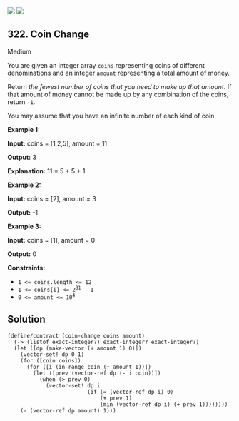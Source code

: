 [![](https://img.shields.io/github/stars/LeetCode-in-Racket/LeetCode-in-Racket?label=Stars&style=flat-square)](https://github.com/LeetCode-in-Racket/LeetCode-in-Racket)
[![](https://img.shields.io/github/forks/LeetCode-in-Racket/LeetCode-in-Racket?label=Fork%20me%20on%20GitHub%20&style=flat-square)](https://github.com/LeetCode-in-Racket/LeetCode-in-Racket/fork)

## 322\. Coin Change

Medium

You are given an integer array `coins` representing coins of different denominations and an integer `amount` representing a total amount of money.

Return _the fewest number of coins that you need to make up that amount_. If that amount of money cannot be made up by any combination of the coins, return `-1`.

You may assume that you have an infinite number of each kind of coin.

**Example 1:**

**Input:** coins = [1,2,5], amount = 11

**Output:** 3

**Explanation:** 11 = 5 + 5 + 1

**Example 2:**

**Input:** coins = [2], amount = 3

**Output:** -1

**Example 3:**

**Input:** coins = [1], amount = 0

**Output:** 0

**Constraints:**

*   `1 <= coins.length <= 12`
*   <code>1 <= coins[i] <= 2<sup>31</sup> - 1</code>
*   <code>0 <= amount <= 10<sup>4</sup></code>

## Solution

```racket
(define/contract (coin-change coins amount)
  (-> (listof exact-integer?) exact-integer? exact-integer?)
  (let ([dp (make-vector (+ amount 1) 0)])
    (vector-set! dp 0 1)
    (for ([coin coins])
      (for ([i (in-range coin (+ amount 1))])
        (let ([prev (vector-ref dp (- i coin))])
          (when (> prev 0)
            (vector-set! dp i
                         (if (= (vector-ref dp i) 0)
                             (+ prev 1)
                             (min (vector-ref dp i) (+ prev 1))))))))
    (- (vector-ref dp amount) 1)))
```